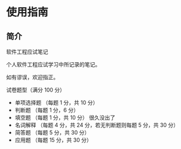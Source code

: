 # 使用指南

## 简介

软件工程应试笔记

个人软件工程应试学习中所记录的笔记。

如有谬误，欢迎指正。

试卷题型（满分 100 分）

- 单项选择题 （每题 1 分，共 10 分）
- 判断题 （每题 1 分，6 分）
- 填空题 （每题 1 分，共 10 分） 很久没出了
- 名词解释 （每题 4 分，共 24 分，若无判断题则每题 5 分，共 30 分）
- 简答题 （每题 5 分，共 30 分）
- 应用题 （每题 15 分，共 30 分）